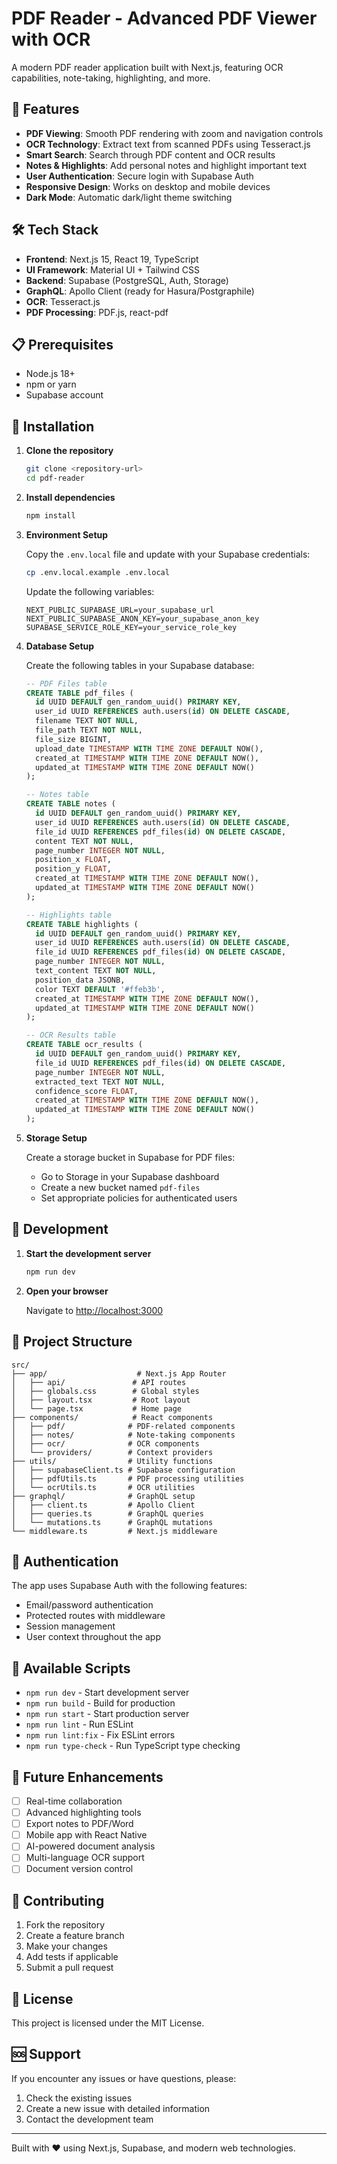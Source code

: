 # PDF Reader - Advanced PDF Viewer with OCR

A modern PDF reader application built with Next.js, featuring OCR capabilities, note-taking, highlighting, and more.

## 🚀 Features

- **PDF Viewing**: Smooth PDF rendering with zoom and navigation controls
- **OCR Technology**: Extract text from scanned PDFs using Tesseract.js
- **Smart Search**: Search through PDF content and OCR results
- **Notes & Highlights**: Add personal notes and highlight important text
- **User Authentication**: Secure login with Supabase Auth
- **Responsive Design**: Works on desktop and mobile devices
- **Dark Mode**: Automatic dark/light theme switching

## 🛠️ Tech Stack

- **Frontend**: Next.js 15, React 19, TypeScript
- **UI Framework**: Material UI + Tailwind CSS
- **Backend**: Supabase (PostgreSQL, Auth, Storage)
- **GraphQL**: Apollo Client (ready for Hasura/Postgraphile)
- **OCR**: Tesseract.js
- **PDF Processing**: PDF.js, react-pdf

## 📋 Prerequisites

- Node.js 18+
- npm or yarn
- Supabase account

## 🔧 Installation

1. **Clone the repository**

   ```bash
   git clone <repository-url>
   cd pdf-reader
   ```

2. **Install dependencies**

   ```bash
   npm install
   ```

3. **Environment Setup**

   Copy the `.env.local` file and update with your Supabase credentials:

   ```bash
   cp .env.local.example .env.local
   ```

   Update the following variables:

   ```env
   NEXT_PUBLIC_SUPABASE_URL=your_supabase_url
   NEXT_PUBLIC_SUPABASE_ANON_KEY=your_supabase_anon_key
   SUPABASE_SERVICE_ROLE_KEY=your_service_role_key
   ```

4. **Database Setup**

   Create the following tables in your Supabase database:

   ```sql
   -- PDF Files table
   CREATE TABLE pdf_files (
     id UUID DEFAULT gen_random_uuid() PRIMARY KEY,
     user_id UUID REFERENCES auth.users(id) ON DELETE CASCADE,
     filename TEXT NOT NULL,
     file_path TEXT NOT NULL,
     file_size BIGINT,
     upload_date TIMESTAMP WITH TIME ZONE DEFAULT NOW(),
     created_at TIMESTAMP WITH TIME ZONE DEFAULT NOW(),
     updated_at TIMESTAMP WITH TIME ZONE DEFAULT NOW()
   );

   -- Notes table
   CREATE TABLE notes (
     id UUID DEFAULT gen_random_uuid() PRIMARY KEY,
     user_id UUID REFERENCES auth.users(id) ON DELETE CASCADE,
     file_id UUID REFERENCES pdf_files(id) ON DELETE CASCADE,
     content TEXT NOT NULL,
     page_number INTEGER NOT NULL,
     position_x FLOAT,
     position_y FLOAT,
     created_at TIMESTAMP WITH TIME ZONE DEFAULT NOW(),
     updated_at TIMESTAMP WITH TIME ZONE DEFAULT NOW()
   );

   -- Highlights table
   CREATE TABLE highlights (
     id UUID DEFAULT gen_random_uuid() PRIMARY KEY,
     user_id UUID REFERENCES auth.users(id) ON DELETE CASCADE,
     file_id UUID REFERENCES pdf_files(id) ON DELETE CASCADE,
     page_number INTEGER NOT NULL,
     text_content TEXT NOT NULL,
     position_data JSONB,
     color TEXT DEFAULT '#ffeb3b',
     created_at TIMESTAMP WITH TIME ZONE DEFAULT NOW(),
     updated_at TIMESTAMP WITH TIME ZONE DEFAULT NOW()
   );

   -- OCR Results table
   CREATE TABLE ocr_results (
     id UUID DEFAULT gen_random_uuid() PRIMARY KEY,
     file_id UUID REFERENCES pdf_files(id) ON DELETE CASCADE,
     page_number INTEGER NOT NULL,
     extracted_text TEXT NOT NULL,
     confidence_score FLOAT,
     created_at TIMESTAMP WITH TIME ZONE DEFAULT NOW(),
     updated_at TIMESTAMP WITH TIME ZONE DEFAULT NOW()
   );
   ```

5. **Storage Setup**

   Create a storage bucket in Supabase for PDF files:

   - Go to Storage in your Supabase dashboard
   - Create a new bucket named `pdf-files`
   - Set appropriate policies for authenticated users

## 🚀 Development

1. **Start the development server**

   ```bash
   npm run dev
   ```

2. **Open your browser**

   Navigate to [http://localhost:3000](http://localhost:3000)

## 📁 Project Structure

```
src/
├── app/                    # Next.js App Router
│   ├── api/               # API routes
│   ├── globals.css        # Global styles
│   ├── layout.tsx         # Root layout
│   └── page.tsx           # Home page
├── components/            # React components
│   ├── pdf/              # PDF-related components
│   ├── notes/            # Note-taking components
│   ├── ocr/              # OCR components
│   └── providers/        # Context providers
├── utils/                # Utility functions
│   ├── supabaseClient.ts # Supabase configuration
│   ├── pdfUtils.ts       # PDF processing utilities
│   └── ocrUtils.ts       # OCR utilities
├── graphql/              # GraphQL setup
│   ├── client.ts         # Apollo Client
│   ├── queries.ts        # GraphQL queries
│   └── mutations.ts      # GraphQL mutations
└── middleware.ts         # Next.js middleware
```

## 🔐 Authentication

The app uses Supabase Auth with the following features:

- Email/password authentication
- Protected routes with middleware
- Session management
- User context throughout the app

## 📝 Available Scripts

- `npm run dev` - Start development server
- `npm run build` - Build for production
- `npm run start` - Start production server
- `npm run lint` - Run ESLint
- `npm run lint:fix` - Fix ESLint errors
- `npm run type-check` - Run TypeScript type checking

## 🔮 Future Enhancements

- [ ] Real-time collaboration
- [ ] Advanced highlighting tools
- [ ] Export notes to PDF/Word
- [ ] Mobile app with React Native
- [ ] AI-powered document analysis
- [ ] Multi-language OCR support
- [ ] Document version control

## 🤝 Contributing

1. Fork the repository
2. Create a feature branch
3. Make your changes
4. Add tests if applicable
5. Submit a pull request

## 📄 License

This project is licensed under the MIT License.

## 🆘 Support

If you encounter any issues or have questions, please:

1. Check the existing issues
2. Create a new issue with detailed information
3. Contact the development team

---

Built with ❤️ using Next.js, Supabase, and modern web technologies.
